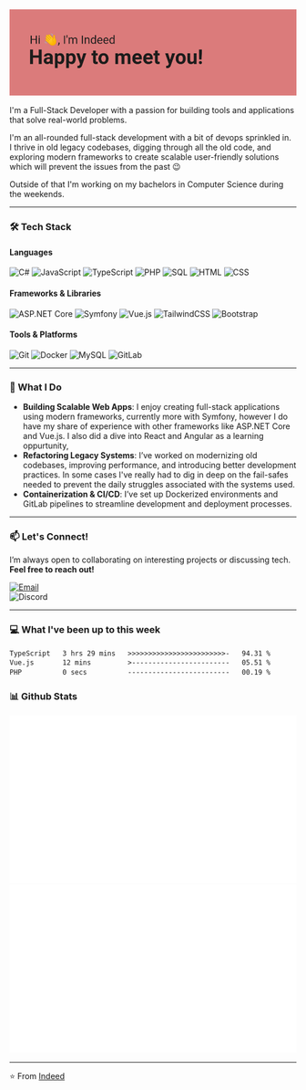 <img src="https://github.com/Indeedornot/Indeedornot/blob/main/header.png" alt="Hi, I'm Indeed. Happy to meet you">

I'm a Full-Stack Developer with a passion for building tools and applications that solve real-world problems. 

I'm an all-rounded full-stack development with a bit of devops sprinkled in.
<br>I thrive in old legacy codebases, digging through all the old code, and exploring modern frameworks to create scalable user-friendly solutions which will prevent the issues from the past 😉

Outside of that I'm working on my bachelors in Computer Science during the weekends.

---

### 🛠️ Tech Stack

#### **Languages**
![C#](https://img.shields.io/badge/-C%23-239120?logo=c-sharp&logoColor=white)
![JavaScript](https://img.shields.io/badge/-JavaScript-F7DF1E?logo=javascript&logoColor=black)
![TypeScript](https://img.shields.io/badge/-TypeScript-3178C6?logo=typescript&logoColor=white)
![PHP](https://img.shields.io/badge/-PHP-777BB4?logo=php&logoColor=white)
![SQL](https://img.shields.io/badge/-SQL-4479A1?logo=mysql&logoColor=white)
![HTML](https://img.shields.io/badge/-HTML-E34F26?logo=html5&logoColor=white)
![CSS](https://img.shields.io/badge/-CSS-1572B6?logo=css3&logoColor=white)

#### **Frameworks & Libraries**
![ASP.NET Core](https://img.shields.io/badge/-ASP.NET%20Core-512BD4?logo=.net&logoColor=white)
![Symfony](https://img.shields.io/badge/-Symfony-000000?logo=symfony&logoColor=white)
![Vue.js](https://img.shields.io/badge/-Vue.js-4FC08D?logo=vue.js&logoColor=white)
![TailwindCSS](https://img.shields.io/badge/-TailwindCSS-06B6D4?logo=tailwind-css&logoColor=white)
![Bootstrap](https://img.shields.io/badge/-Bootstrap-7952B3?logo=bootstrap&logoColor=white)

#### **Tools & Platforms**
![Git](https://img.shields.io/badge/-Git-F05032?logo=git&logoColor=white)
![Docker](https://img.shields.io/badge/-Docker-2496ED?logo=docker&logoColor=white)
![MySQL](https://img.shields.io/badge/-MySQL-4479A1?logo=mysql&logoColor=white)
![GitLab](https://img.shields.io/badge/-GitLab-FCA121?logo=gitlab&logoColor=white)

---

### 🚀 What I Do

- **Building Scalable Web Apps**: I enjoy creating full-stack applications using modern frameworks, currently more with Symfony, however I do have my share of experience with other frameworks like ASP.NET Core and Vue.js. I also did a dive into React and Angular as a learning oppurtunity,
- **Refactoring Legacy Systems**: I’ve worked on modernizing old codebases, improving performance, and introducing better development practices. In some cases I've really had to dig in deep on the fail-safes needed to prevent the daily struggles associated with the systems used.
- **Containerization & CI/CD**: I’ve set up Dockerized environments and GitLab pipelines to streamline development and deployment processes.

---

### 📫 Let's Connect!
I’m always open to collaborating on interesting projects or discussing tech. 
<br><b>Feel free to reach out!  </b>

[![Email](https://img.shields.io/badge/Email-gravitybarek%40gmail.com-D14836?style=for-the-badge&logo=gmail&logoColor=white)](mailto:gravitybartek@gmail.com)  
![Discord](https://img.shields.io/badge/Discord-CaughtInDeed-5865F2?style=for-the-badge&logo=discord&logoColor=white)

---

### 💻 What I've been up to this week
<!--START_SECTION:waka-->

```txt
TypeScript   3 hrs 29 mins   >>>>>>>>>>>>>>>>>>>>>>>>-   94.31 %
Vue.js       12 mins         >------------------------   05.51 %
PHP          0 secs          -------------------------   00.19 %
```

<!--END_SECTION:waka-->

### 📊 Github Stats
<a href='https://github.com/indeedornot/github-stats-transparent'>
  
![Stats Overview](https://raw.githubusercontent.com/indeedornot/github-stats-transparent/output/generated/overview.svg)
![Most Used Languages](https://raw.githubusercontent.com/indeedornot/github-stats-transparent/output/generated/languages.svg)

</a>


---- 
⭐️ From [Indeed](https://github.com/Indeedornot)
